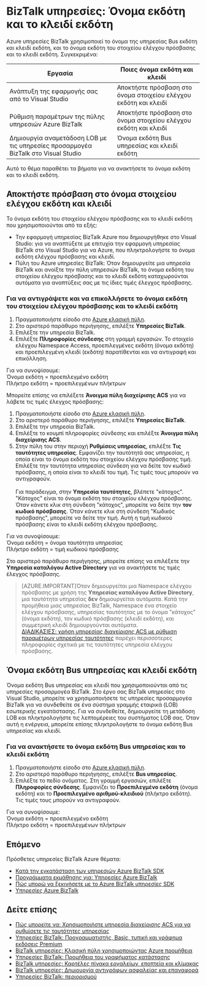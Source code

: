 <properties 
    pageTitle="Όνομα εκδότη και κλειδί εκδότη στις υπηρεσίες BizTalk | Microsoft Azure" 
    description="Μάθετε πώς μπορείτε να ανακτήσετε όνομα εκδότη και κλειδί εκδότη για Bus υπηρεσία ή το στοιχείο ελέγχου πρόσβασης (ACS) στις υπηρεσίες BizTalk. MABS, WABS" 
    services="biztalk-services" 
    documentationCenter="" 
    authors="MandiOhlinger" 
    manager="erikre" 
    editor=""/>

<tags 
    ms.service="biztalk-services" 
    ms.workload="integration" 
    ms.tgt_pltfrm="na" 
    ms.devlang="na" 
    ms.topic="article" 
    ms.date="08/15/2016" 
    ms.author="mandia"/>




# <a name="biztalk-services-issuer-name-and-issuer-key"></a>BizTalk υπηρεσίες: Όνομα εκδότη και το κλειδί εκδότη

Azure υπηρεσίες BizTalk χρησιμοποιεί το όνομα της υπηρεσίας Bus εκδότη και κλειδί εκδότη, και το όνομα εκδότη του στοιχείου ελέγχου πρόσβασης και το κλειδί εκδότη. Συγκεκριμένα:

Εργασία | Ποιες όνομα εκδότη και κλειδί
--- | ---
Ανάπτυξη της εφαρμογής σας από το Visual Studio | Αποκτήστε πρόσβαση στο όνομα στοιχείου ελέγχου εκδότη και κλειδί
Ρύθμιση παραμέτρων της πύλης υπηρεσιών Azure BizTalk | Αποκτήστε πρόσβαση στο όνομα στοιχείου ελέγχου εκδότη και κλειδί
Δημιουργία αναμετάδοση LOB με τις υπηρεσίες προσαρμογέα BizTalk στο Visual Studio | Όνομα εκδότη Bus υπηρεσίας και κλειδί εκδότη

Αυτό το θέμα παραθέτει τα βήματα για να ανακτήσετε το όνομα εκδότη και το κλειδί εκδότη. 

## <a name="access-control-issuer-name-and-issuer-key"></a>Αποκτήστε πρόσβαση στο όνομα στοιχείου ελέγχου εκδότη και κλειδί
Το όνομα εκδότη του στοιχείου ελέγχου πρόσβασης και το κλειδί εκδότη που χρησιμοποιούνται από τα εξής:

- Την εφαρμογή υπηρεσίας BizTalk Azure που δημιουργήθηκε στο Visual Studio: για να αναπτύξετε με επιτυχία την εφαρμογή υπηρεσίας BizTalk στο Visual Studio για να Azure, που πληκτρολογήστε το όνομα εκδότη ελέγχου πρόσβασης και κλειδί. 
- Πύλη του Azure υπηρεσίες BizTalk: Όταν δημιουργείτε μια υπηρεσία BizTalk και ανοίξτε την πύλη υπηρεσιών BizTalk, το όνομα εκδότη του στοιχείου ελέγχου πρόσβασης και το κλειδί εκδότη καταχωρούνται αυτόματα για αναπτύξεις σας με τις ίδιες τιμές έλεγχος πρόσβασης.

### <a name="to-copy-and-paste-the-access-control-issuer-name-and-issuer-key"></a>Για να αντιγράψετε και να επικολλήσετε το όνομα εκδότη του στοιχείου ελέγχου πρόσβασης και το κλειδί εκδότη

1. Πραγματοποιήστε είσοδο στο [Azure κλασική πύλη](http://go.microsoft.com/fwlink/p/?LinkID=213885).
2. Στο αριστερό παράθυρο περιήγησης, επιλέξτε **Υπηρεσίες BizTalk**.
3. Επιλέξτε την υπηρεσία BizTalk. 
4. Επιλέξτε **Πληροφορίες σύνδεσης** στη γραμμή εργασιών. Το στοιχείο ελέγχου Namespace Access, προεπιλεγμένες εκδότη (όνομα εκδότη) και προεπιλεγμένη κλειδί (εκδότη) παρατίθενται και να αντιγραφή και επικόλληση.  

Για να συνοψίσουμε:  
Όνομα εκδότη = προεπιλεγμένο εκδότη  
Πλήκτρο εκδότη = προεπιλεγμένων πλήκτρων


Μπορείτε επίσης να επιλέξετε **Άνοιγμα πύλη διαχείρισης ACS** για να λάβετε τις τιμές έλεγχος πρόσβασης:

1. Πραγματοποιήστε είσοδο στο [Azure κλασική πύλη](http://go.microsoft.com/fwlink/p/?LinkID=213885).
2. Στο αριστερό παράθυρο περιήγησης, επιλέξτε **Υπηρεσίες BizTalk**.
3. Επιλέξτε την υπηρεσία BizTalk.
4. Επιλέξτε το κουμπί πληροφορίες σύνδεσης και επιλέξτε **Άνοιγμα πύλη διαχείρισης ACS**.
5. Στην πύλη του στην περιοχή **Ρυθμίσεις υπηρεσίας**, επιλέξτε **Τις ταυτότητες υπηρεσίας**. Εμφανίζει την ταυτότητά σας υπηρεσίας, η οποία είναι το όνομα εκδότη του στοιχείου ελέγχου πρόσβασης τιμή. Επιλέξτε την ταυτότητα υπηρεσίας σύνδεση για να δείτε τον κωδικό πρόσβασης, η οποία είναι το κλειδί του τιμή. Τις τιμές τους μπορούν να αντιγραφούν.<br/><br/>
Για παράδειγμα, στην **Υπηρεσία ταυτότητες**, βλέπετε "κάτοχος". "Κάτοχος" είναι το όνομα εκδότη του στοιχείου ελέγχου πρόσβασης. Όταν κάνετε κλικ στη σύνδεση "κάτοχος", μπορείτε να δείτε την **τον κωδικό πρόσβασης**. Όταν κάνετε κλικ στη σύνδεση "Κωδικός πρόσβασης", μπορείτε να δείτε την τιμή. Αυτή η τιμή κωδικού πρόσβασης είναι το κλειδί εκδότη ελέγχου πρόσβασης.  

Για να συνοψίσουμε:  
Όνομα εκδότη = όνομα ταυτότητα υπηρεσίας  
Πλήκτρο εκδότη = τιμή κωδικού πρόσβασης

Στο αριστερό παράθυρο περιήγησης, μπορείτε επίσης να επιλέξετε την **Υπηρεσία καταλόγου Active Directory** για να ανακτήσετε τις τιμές έλεγχος πρόσβασης. 

> [AZURE.IMPORTANT]Όταν δημιουργείται μια Namespace ελέγχου πρόσβασης με χρήση της **Υπηρεσίας καταλόγου Active Directory**, μια ταυτότητα υπηρεσίας **δεν** δημιουργείται αυτόματα. Κατά την προμήθεια μιας υπηρεσίας BizTalk, Namespace ένα στοιχείο ελέγχου πρόσβασης, υπηρεσίας ταυτότητας με το όνομα "κάτοχος" (όνομα εκδότη), τον κωδικό πρόσβασης (κλειδί εκδότη), και συμμετρική κλειδί δημιουργούνται αυτόματα.<br /> 
[ΔΙΑΔΙΚΑΣΙΕΣ: χρήση υπηρεσίας διαχείρισης ACS με ρύθμιση παραμέτρων υπηρεσίας ταυτότητες](http://go.microsoft.com/fwlink/p/?LinkID=303942) παρέχει περισσότερες πληροφορίες σχετικά με τις ταυτότητες υπηρεσία ελέγχου πρόσβασης.


## <a name="service-bus-issuer-name-and-issuer-key"></a>Όνομα εκδότη Bus υπηρεσίας και κλειδί εκδότη
Όνομα εκδότη Bus υπηρεσίας και κλειδί που χρησιμοποιούνται από τις υπηρεσίες προσαρμογέα BizTalk. Στο έργο σας BizTalk υπηρεσίες στο Visual Studio, μπορείτε να χρησιμοποιήσετε τις υπηρεσίες προσαρμογέα BizTalk για να συνδεθείτε σε ένα σύστημα γραμμής εταιρικά (LOB) εσωτερικής εγκατάστασης. Για να συνδεθείτε, δημιουργείτε τη μετάδοση LOB και πληκτρολογήστε τις λεπτομέρειες του συστήματος LOB σας. Όταν αυτή η ενέργεια, μπορείτε επίσης πληκτρολογήστε το όνομα εκδότη Bus υπηρεσίας και κλειδί.

### <a name="to-retrieve-the-service-bus-issuer-name-and-issuer-key"></a>Για να ανακτήσετε το όνομα εκδότη Bus υπηρεσίας και το κλειδί εκδότη

1. Πραγματοποιήστε είσοδο στο [Azure κλασική πύλη](http://go.microsoft.com/fwlink/p/?LinkID=213885).
2. Στο αριστερό παράθυρο περιήγησης, επιλέξτε **Bus υπηρεσίας**.
3. Επιλέξτε το πεδίο ονόματος. Στη γραμμή εργασιών, επιλέξτε **Πληροφορίες σύνδεσης**. Εμφανίζει το **Προεπιλεγμένο εκδότη** (όνομα εκδότη) και το **Προεπιλεγμένο αριθμού-κλειδιού** (πλήκτρο εκδότη). Τις τιμές τους μπορούν να αντιγραφούν.  

Για να συνοψίσουμε:  
Όνομα εκδότη = προεπιλεγμένο εκδότη  
Πλήκτρο εκδότη = προεπιλεγμένων πλήκτρων

## <a name="next"></a>Επόμενο
Πρόσθετες υπηρεσίες BizTalk Azure θέματα:

-  [Κατά την εγκατάσταση των υπηρεσιών Azure BizTalk SDK](http://go.microsoft.com/fwlink/p/?LinkID=241589)<br/>
-  [Προγράμματα εκμάθησης για: Υπηρεσίες Azure BizTalk](http://go.microsoft.com/fwlink/p/?LinkID=236944)<br/>
-  [Πώς μπορώ να ξεκινήσετε με το Azure BizTalk υπηρεσίες SDK](http://go.microsoft.com/fwlink/p/?LinkID=302335)<br/>
-  [Υπηρεσίες Azure BizTalk](http://go.microsoft.com/fwlink/p/?LinkID=303664)<br/>


## <a name="see-also"></a>Δείτε επίσης
-  [Πώς μπορείτε να: Χρησιμοποιήστε υπηρεσία διαχείρισης ACS για να ρυθμίσετε τις ταυτότητες υπηρεσίας](http://go.microsoft.com/fwlink/p/?LinkID=303942)<br/>
- [Υπηρεσίες BizTalk: Προγραμματιστής, Basic, τυπική και γράφημα εκδόσεις Premium](http://go.microsoft.com/fwlink/p/?LinkID=302279)<br/>
- [BizTalk υπηρεσίες: Κλασική πύλη χρησιμοποιώντας Azure προμήθεια](http://go.microsoft.com/fwlink/p/?LinkID=302280)<br/>
- [Υπηρεσίες BizTalk: Προμήθεια του γραφήματος κατάστασης](http://go.microsoft.com/fwlink/p/?LinkID=329870)<br/>
- [BizTalk υπηρεσίες: Καρτέλες πίνακα εργαλείων, εποπτεία και κλίμακας](http://go.microsoft.com/fwlink/p/?LinkID=302281)<br/>
- [BizTalk υπηρεσίες: Δημιουργία αντιγράφων ασφαλείας και επαναφορά](http://go.microsoft.com/fwlink/p/?LinkID=329873)<br/>
- [Υπηρεσίες BizTalk: περιορισμού](http://go.microsoft.com/fwlink/p/?LinkID=302282)<br/>
 
